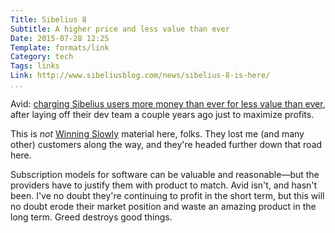 ```yaml
---
Title: Sibelius 8
Subtitle: A higher price and less value than ever
Date: 2015-07-28 12:25
Template: formats/link
Category: tech
Tags: links
Link: http://www.sibeliusblog.com/news/sibelius-8-is-here/
...
```


Avid: [charging Sibelius users more money than ever for less value than
ever][link], after laying off their dev team a couple years ago just to maximize
profits.

[link]: http://www.sibeliusblog.com/news/sibelius-8-is-here/

This is *not* [Winning Slowly​] material here, folks. They lost me (and many
other) customers along the way, and they're headed further down that road here.

[Winning Slowly​]: http://www.winningslowly.org/

Subscription models for software can be valuable and reasonable—but the
providers have to justify them with product to match. Avid isn't, and hasn't
been. I've no doubt they're continuing to profit in the short term, but this
will no doubt erode their market position and waste an amazing product in the
long term. Greed destroys good things.
